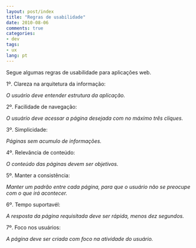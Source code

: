 ```yaml
---
layout: post/index
title: "Regras de usabilidade"
date: 2010-08-06
comments: true
categories: 
- dev
tags: 
- ux
lang: pt
---
```


Segue algumas regras de usabilidade para aplicações web.

<!--more-->

1º. Clareza na arquitetura da informação:

*O usuário deve entender estrutura da aplicação.*

2º. Facilidade de navegação:

*O usuário deve acessar a página desejada com no máximo três cliques.*

3º. Simplicidade:

*Páginas sem acumulo de informações.*

4º. Relevância de conteúdo:

*O conteúdo das páginas devem ser objetivos.*

5º. Manter a consistência:

*Manter um padrão entre cada página, para que o usuário não se preocupe com o que irá acontecer.*

6º. Tempo suportavél:

*A resposta da página requisitada deve ser rápida, menos dez segundos.*

7º. Foco nos usuários:

*A página deve ser criada com foco na atividade do usuário.*
